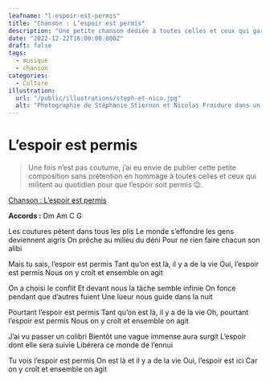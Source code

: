```yaml
---
leafname: "l-espoir-est-permis"
title: "Chanson : L’espoir est permis"
description: "Une petite chanson dédiée à toutes celles et ceux qui gardent l’espoir d’un monde durable et solidaire."
date: "2022-12-22T16:00:00.000Z"
draft: false
tags:
  - musique
  - chanson
categories:
  - Culture
illustration:
  url: "/public/illustrations/steph-et-nico.jpg"
  alt: "Photographie de Stéphanie Stiernon et Nicolas Froidure dans un pré"
---
```


# L’espoir est permis

> Une fois n’est pas coutume, j’ai eu envie de publier cette petite composition sans prétention en hommage à toutes celles et ceux qui militent au quotidien pour que l’espoir soit permis 😉.

[Chanson : L’espoir est permis](/public/music/L'espoir%20est%20permis.ogg "🎧 Écouter le titre")

**Accords :** Dm Am C G

Les coutures pètent dans tous les plis
Le monde s’effondre les gens deviennent aigris
On prêche au milieu du déni
Pour ne rien faire chacun son alibi

Mais tu sais, l’espoir est permis
Tant qu’on est là, il y a de la vie
Oui, l’espoir est permis
Nous on y croît et ensemble on agit

On a choisi le conflit
Et devant nous la tâche semble infinie
On fonce pendant que d’autres fuient
Une lueur nous guide dans la nuit

Pourtant l’espoir est permis
Tant qu’on est là, il y a de la vie
Oh, pourtant l’espoir est permis
Nous on y croît et ensemble on agit

J’ai vu passer un colibri
Bientôt une vague immense aura surgit
L’espoir dont elle sera suivie
Libérera ce monde de l’ennui

Tu vois l’espoir est permis
On est là et il y a de la vie
Oui, l’espoir est ici
Car on y croît et ensemble on agit
